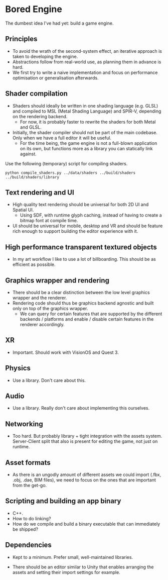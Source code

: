 # Bored Engine

The dumbest idea I've had yet: build a game engine. 

## Principles
- To avoid the wrath of the second-system effect, an iterative approach is taken to developing the engine. 
- Abstractions follow from real-world use, as planning them in advance is hard. 
- We first try to write a naive implementation and focus on performance optimisation or generalisation afterwards. 

## Shader compilation
- Shaders should ideally be written in one shading language (e.g. GLSL) and compiled to MSL (Metal Shading Language) and SPIR-V, depending on the rendering backend.
  - For now, it is probably faster to rewrite the shaders for both Metal and GLSL. 
- Initially, the shader compiler should not be part of the main codebase. Only when we have a full editor it will be useful. 
  - For the time being, the game engine is not a full-blown application on its own, but functions more as a library you can statically link against.

Use the following (temporary) script for compiling shaders. 

```shell
python compile_shaders.py ../data/shaders ../build/shaders ../build/shaders/library
```

## Text rendering and UI
- High quality text rendering should be universal for both 2D UI and Spatial UI.
  - Using SDF, with runtime glyph caching, instead of having to create a bitmap font at compile time.
- UI should be universal for mobile, desktop and VR and should be feature rich enough to support building the editor experience with it. 

## High performance transparent textured objects
- In my art workflow I like to use a lot of billboarding. This should be as efficient as possible. 

## Graphics wrapper and rendering
- There should be a clear distinction between the low level graphics wrapper and the renderer. 
- Rendering code should thus be graphics backend agnostic and built only on top of the graphics wrapper. 
  - We can query for certain features that are supported by the different backends / platforms and enable / disable certain features in the renderer accordingly.

## XR
- Important. Should work with VisionOS and Quest 3.

## Physics
- Use a library. Don't care about this.

## Audio
- Use a library. Really don't care about implementing this ourselves. 

## Networking
- Too hard. But probably library + tight integration with the assets system. Server-Client split that also is present for editing the game, not just on runtime. 

## Asset formats
- As there is an ungodly amount of different assets we could import (.fbx, .obj, .dae, BIM files), we need to focus on the ones that are important from the get-go. 

## Scripting and building an app binary
- C++. 
- How to do linking? 
- How do we compile and build a binary executable that can immediately be shipped?

## Dependencies
- Kept to a minimum. Prefer small, well-maintained libraries. 

- There should be an editor similar to Unity that enables arranging the assets and setting their import settings for example.